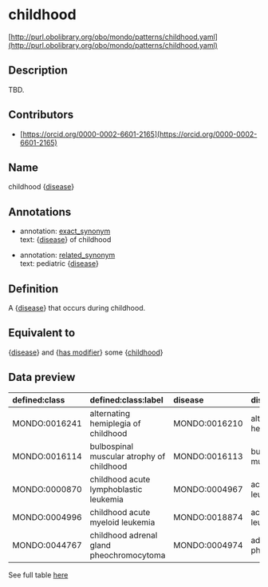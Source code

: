 # childhood 

[http://purl.obolibrary.org/obo/mondo/patterns/childhood.yaml](http://purl.obolibrary.org/obo/mondo/patterns/childhood.yaml)
## Description 

TBD.
## Contributors 
* [https://orcid.org/0000-0002-6601-2165](https://orcid.org/0000-0002-6601-2165) 
## Name 

childhood {[disease](http://purl.obolibrary.org/obo/MONDO_0000001)}

## Annotations 

* annotation: [exact_synonym](http://www.geneontology.org/formats/oboInOwl#hasExactSynonym)  
text: {[disease](http://purl.obolibrary.org/obo/MONDO_0000001)} of childhood

* annotation: [related_synonym](http://www.geneontology.org/formats/oboInOwl#hasRelatedSynonym)  
text: pediatric {[disease](http://purl.obolibrary.org/obo/MONDO_0000001)}

## Definition 

A {[disease](http://purl.obolibrary.org/obo/MONDO_0000001)} that occurs during childhood.

## Equivalent to 

{[disease](http://purl.obolibrary.org/obo/MONDO_0000001)} and {[has modifier](http://purl.obolibrary.org/obo/RO_0002573)} some {[childhood](http://purl.obolibrary.org/obo/HP_0011463)}

## Data preview 
| defined:class                                | defined:class:label                       | disease                                      | disease:label                          |
|:---------------------------------------------|:------------------------------------------|:---------------------------------------------|:---------------------------------------|
| MONDO:0016241 | alternating hemiplegia of childhood       | MONDO:0016210 | alternating hemiplegia                 |
| MONDO:0016114 | bulbospinal muscular atrophy of childhood | MONDO:0016113 | bulbospinal muscular atrophy           |
| MONDO:0000870 | childhood acute lymphoblastic leukemia    | MONDO:0004967 | acute lymphoblastic leukemia (disease) |
| MONDO:0004996 | childhood acute myeloid leukemia          | MONDO:0018874 | acute myeloid leukemia                 |
| MONDO:0044767 | childhood adrenal gland pheochromocytoma  | MONDO:0004974 | adrenal gland pheochromocytoma         |

See full table [here](https://github.com/monarch-initiative/mondo/blob/master/src/patterns/data/matches/childhood.tsv) 
